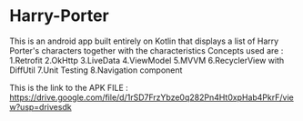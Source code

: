 # Harry-Porter
This is an android app built entirely on Kotlin that displays a list of Harry Porter's characters together with the characteristics
Concepts used are :
 1.Retrofit
 2.OkHttp 
 3.LiveData
 4.ViewModel
 5.MVVM
 6.RecyclerView with DiffUtil
 7.Unit Testing
 8.Navigation component
 
 This is the link to the APK FILE : https://drive.google.com/file/d/1rSD7FrzYbze0q282Pn4Ht0xpHab4PkrF/view?usp=drivesdk
 
